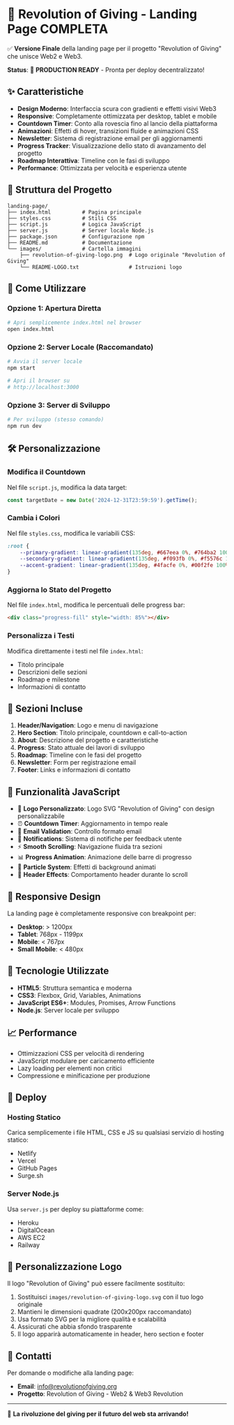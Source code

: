 # 🚀 Revolution of Giving - Landing Page COMPLETA

✅ **Versione Finale** della landing page per il progetto "Revolution of Giving" che unisce Web2 e Web3.

**Status**: 🎯 **PRODUCTION READY** - Pronta per deploy decentralizzato!

## ✨ Caratteristiche

- **Design Moderno**: Interfaccia scura con gradienti e effetti visivi Web3
- **Responsive**: Completamente ottimizzata per desktop, tablet e mobile
- **Countdown Timer**: Conto alla rovescia fino al lancio della piattaforma
- **Animazioni**: Effetti di hover, transizioni fluide e animazioni CSS
- **Newsletter**: Sistema di registrazione email per gli aggiornamenti
- **Progress Tracker**: Visualizzazione dello stato di avanzamento del progetto
- **Roadmap Interattiva**: Timeline con le fasi di sviluppo
- **Performance**: Ottimizzata per velocità e esperienza utente

## 📁 Struttura del Progetto

```
landing-page/
├── index.html          # Pagina principale
├── styles.css          # Stili CSS
├── script.js           # Logica JavaScript
├── server.js           # Server locale Node.js
├── package.json        # Configurazione npm
├── README.md           # Documentazione
└── images/             # Cartella immagini
    ├── revolution-of-giving-logo.png  # Logo originale "Revolution of Giving"
    └── README-LOGO.txt                # Istruzioni logo
```

## 🚀 Come Utilizzare

### Opzione 1: Apertura Diretta
```bash
# Apri semplicemente index.html nel browser
open index.html
```

### Opzione 2: Server Locale (Raccomandato)
```bash
# Avvia il server locale
npm start

# Apri il browser su
# http://localhost:3000
```

### Opzione 3: Server di Sviluppo
```bash
# Per sviluppo (stesso comando)
npm run dev
```

## 🛠️ Personalizzazione

### Modifica il Countdown
Nel file `script.js`, modifica la data target:

```javascript
const targetDate = new Date('2024-12-31T23:59:59').getTime();
```

### Cambia i Colori
Nel file `styles.css`, modifica le variabili CSS:

```css
:root {
    --primary-gradient: linear-gradient(135deg, #667eea 0%, #764ba2 100%);
    --secondary-gradient: linear-gradient(135deg, #f093fb 0%, #f5576c 100%);
    --accent-gradient: linear-gradient(135deg, #4facfe 0%, #00f2fe 100%);
}
```

### Aggiorna lo Stato del Progetto
Nel file `index.html`, modifica le percentuali delle progress bar:

```html
<div class="progress-fill" style="width: 85%"></div>
```

### Personalizza i Testi
Modifica direttamente i testi nel file `index.html`:

- Titolo principale
- Descrizioni delle sezioni
- Roadmap e milestone
- Informazioni di contatto

## 🎨 Sezioni Incluse

1. **Header/Navigation**: Logo e menu di navigazione
2. **Hero Section**: Titolo principale, countdown e call-to-action
3. **About**: Descrizione del progetto e caratteristiche
4. **Progress**: Stato attuale dei lavori di sviluppo
5. **Roadmap**: Timeline con le fasi del progetto
6. **Newsletter**: Form per registrazione email
7. **Footer**: Links e informazioni di contatto

## 🔧 Funzionalità JavaScript

- 💝 **Logo Personalizzato**: Logo SVG "Revolution of Giving" con design personalizzabile
- ⏰ **Countdown Timer**: Aggiornamento in tempo reale
- 📧 **Email Validation**: Controllo formato email
- 🔔 **Notifications**: Sistema di notifiche per feedback utente
- ⚡ **Smooth Scrolling**: Navigazione fluida tra sezioni
- 📊 **Progress Animation**: Animazione delle barre di progresso
- 🎨 **Particle System**: Effetti di background animati
- 📱 **Header Effects**: Comportamento header durante lo scroll

## 📱 Responsive Design

La landing page è completamente responsive con breakpoint per:

- **Desktop**: > 1200px
- **Tablet**: 768px - 1199px
- **Mobile**: < 767px
- **Small Mobile**: < 480px

## 🌟 Tecnologie Utilizzate

- **HTML5**: Struttura semantica e moderna
- **CSS3**: Flexbox, Grid, Variables, Animations
- **JavaScript ES6+**: Modules, Promises, Arrow Functions
- **Node.js**: Server locale per sviluppo

## 📈 Performance

- Ottimizzazioni CSS per velocità di rendering
- JavaScript modulare per caricamento efficiente
- Lazy loading per elementi non critici
- Compressione e minificazione per produzione

## 🚀 Deploy

### Hosting Statico
Carica semplicemente i file HTML, CSS e JS su qualsiasi servizio di hosting statico:

- Netlify
- Vercel 
- GitHub Pages
- Surge.sh

### Server Node.js
Usa `server.js` per deploy su piattaforme come:

- Heroku
- DigitalOcean
- AWS EC2
- Railway

## 🎨 Personalizzazione Logo

Il logo "Revolution of Giving" può essere facilmente sostituito:

1. Sostituisci `images/revolution-of-giving-logo.svg` con il tuo logo originale
2. Mantieni le dimensioni quadrate (200x200px raccomandato)
3. Usa formato SVG per la migliore qualità e scalabilità
4. Assicurati che abbia sfondo trasparente
5. Il logo apparirà automaticamente in header, hero section e footer

## 📧 Contatti

Per domande o modifiche alla landing page:

- **Email**: info@revolutionofgiving.org
- **Progetto**: Revolution of Giving - Web2 & Web3 Revolution

---

💝 **La rivoluzione del giving per il futuro del web sta arrivando!**
